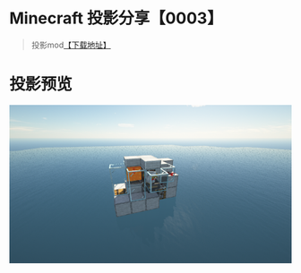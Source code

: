 # Minecraft 投影分享【0003】  
>投影mod[【下载地址】](https://www.curseforge.com/minecraft/mc-mods/litematica)   
# 投影预览  
![图片预览](picture.png)
